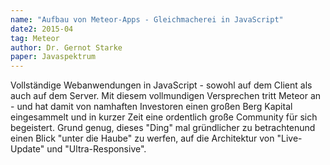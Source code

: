 ```yaml
---
name: "Aufbau von Meteor-Apps - Gleichmacherei in JavaScript"
date2: 2015-04
tag: Meteor
author: Dr. Gernot Starke
paper: Javaspektrum
---
```

Vollständige Webanwendungen in JavaScript - sowohl auf dem Client als auch auf dem Server.
Mit diesem vollmundigen Versprechen tritt Meteor an - und hat damit von namhaften Investoren einen großen
Berg Kapital eingesammelt und in kurzer Zeit eine ordentlich große Community für sich begeistert.
Grund genug, dieses "Ding" mal gründlicher zu betrachtenund einen Blick "unter die Haube" zu werfen, auf die Architektur
von "Live-Update" und "Ultra-Responsive".